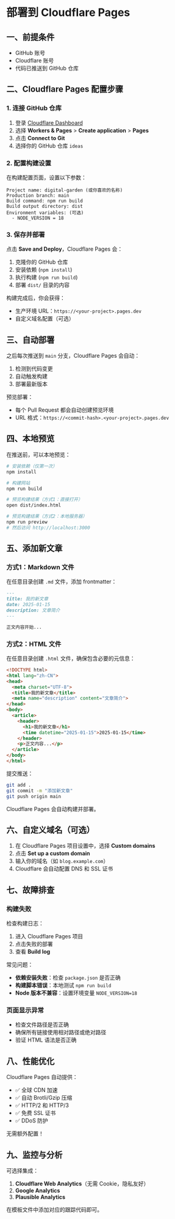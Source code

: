 # 部署到 Cloudflare Pages

## 一、前提条件

- GitHub 账号
- Cloudflare 账号
- 代码已推送到 GitHub 仓库

## 二、Cloudflare Pages 配置步骤

### 1. 连接 GitHub 仓库

1. 登录 [Cloudflare Dashboard](https://dash.cloudflare.com/)
2. 选择 **Workers & Pages** > **Create application** > **Pages**
3. 点击 **Connect to Git**
4. 选择你的 GitHub 仓库 `ideas`

### 2. 配置构建设置

在构建配置页面，设置以下参数：

```
Project name: digital-garden (或你喜欢的名称)
Production branch: main
Build command: npm run build
Build output directory: dist
Environment variables: (可选)
  - NODE_VERSION = 18
```

### 3. 保存并部署

点击 **Save and Deploy**，Cloudflare Pages 会：

1. 克隆你的 GitHub 仓库
2. 安装依赖 (`npm install`)
3. 执行构建 (`npm run build`)
4. 部署 `dist/` 目录的内容

构建完成后，你会获得：

- 生产环境 URL：`https://<your-project>.pages.dev`
- 自定义域名配置（可选）

## 三、自动部署

之后每次推送到 `main` 分支，Cloudflare Pages 会自动：

1. 检测到代码变更
2. 自动触发构建
3. 部署最新版本

预览部署：

- 每个 Pull Request 都会自动创建预览环境
- URL 格式：`https://<commit-hash>.<your-project>.pages.dev`

## 四、本地预览

在推送前，可以本地预览：

```bash
# 安装依赖（仅第一次）
npm install

# 构建网站
npm run build

# 预览构建结果（方式1：直接打开）
open dist/index.html

# 预览构建结果（方式2：本地服务器）
npm run preview
# 然后访问 http://localhost:3000
```

## 五、添加新文章

### 方式1：Markdown 文件

在任意目录创建 `.md` 文件，添加 frontmatter：

```markdown
---
title: 我的新文章
date: 2025-01-15
description: 文章简介
---

正文内容开始...
```

### 方式2：HTML 文件

在任意目录创建 `.html` 文件，确保包含必要的元信息：

```html
<!DOCTYPE html>
<html lang="zh-CN">
<head>
  <meta charset="UTF-8">
  <title>我的新文章</title>
  <meta name="description" content="文章简介">
</head>
<body>
  <article>
    <header>
      <h1>我的新文章</h1>
      <time datetime="2025-01-15">2025-01-15</time>
    </header>
    <p>正文内容...</p>
  </article>
</body>
</html>
```

提交推送：

```bash
git add .
git commit -m "添加新文章"
git push origin main
```

Cloudflare Pages 会自动构建并部署。

## 六、自定义域名（可选）

1. 在 Cloudflare Pages 项目设置中，选择 **Custom domains**
2. 点击 **Set up a custom domain**
3. 输入你的域名（如 `blog.example.com`）
4. Cloudflare 会自动配置 DNS 和 SSL 证书

## 七、故障排查

### 构建失败

检查构建日志：

1. 进入 Cloudflare Pages 项目
2. 点击失败的部署
3. 查看 **Build log**

常见问题：

- **依赖安装失败**：检查 `package.json` 是否正确
- **构建脚本错误**：本地测试 `npm run build`
- **Node 版本不兼容**：设置环境变量 `NODE_VERSION=18`

### 页面显示异常

- 检查文件路径是否正确
- 确保所有链接使用相对路径或绝对路径
- 验证 HTML 语法是否正确

## 八、性能优化

Cloudflare Pages 自动提供：

- ✅ 全球 CDN 加速
- ✅ 自动 Brotli/Gzip 压缩
- ✅ HTTP/2 和 HTTP/3
- ✅ 免费 SSL 证书
- ✅ DDoS 防护

无需额外配置！

## 九、监控与分析

可选择集成：

1. **Cloudflare Web Analytics**（无需 Cookie，隐私友好）
2. **Google Analytics**
3. **Plausible Analytics**

在模板文件中添加对应的跟踪代码即可。

